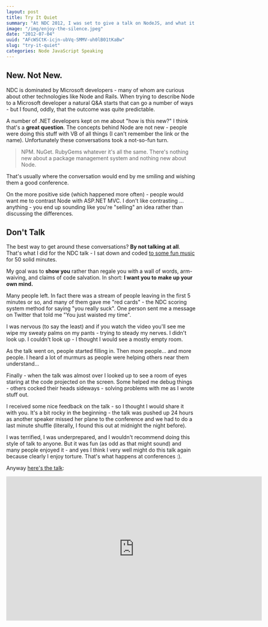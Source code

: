 ```yaml
---
layout: post
title: Try It Quiet
summary: "At NDC 2012, I was set to give a talk on NodeJS, and what it's like to work with it. I dislike the quick \"hey neat wow\" demos - but how do you show what it's like on a daily basis to a room full of people who have likely never tried it?"
image: "/img/enjoy-the-silence.jpeg"
date: "2012-07-04"
uuid: "AFcWSCtK-icjn-ubVq-SMMV-uh0lB01tKaBw"
slug: "try-it-quiet"
categories: Node JavaScript Speaking
---
```


## New. Not New.
NDC is dominated by Microsoft developers - many of whom are curious about other technologies like Node and Rails. When trying to describe Node to a Microsoft developer a natural Q&A starts that can go a number of ways - but I found, oddly, that the outcome was quite predictable.

A number of .NET developers kept on me about "how is this new?"  I think that's a **great question**. The concepts behind Node are not new - people were doing this stuff with VB of all things (I can't remember the link or the name). Unfortunately these conversations took a not-so-fun turn.

> NPM. NuGet. RubyGems whatever it's all the same. There's nothing new about a package management system and nothing new about Node.

That's usually where the conversation would end by me smiling and wishing them a good conference.

On the more positive side (which happened more often) - people would want me to contrast Node with ASP.NET MVC. I don't like contrasting ... anything - you end up sounding like you're "selling" an idea rather than discussing the differences.

## Don't Talk
The best way to get around these conversations? **By not talking at all**. That's what I did for the NDC talk - I sat down and coded [to some fun music](http://itunes.apple.com/us/album/robot-rock-oh-yeah-live/id267509560?i=267509568) for 50 solid minutes.

My goal was to **show you** rather than regale you with a wall of words, arm-waiving, and claims of code salvation. In short: **I want you to make up your own mind.**

Many people left. In fact there was a stream of people leaving in the first 5 minutes or so, and many of them gave me "red cards" - the NDC scoring system method for saying "you really suck". One person sent me a message on Twitter that told me "You just waisted my time".

I was nervous (to say the least) and if you watch the video you'll see me wipe my sweaty palms on my pants - trying to steady my nerves. I didn't look up. I couldn't look up - I thought I would see a mostly empty room.

As the talk went on, people started filling in. Then more people... and more people. I heard a lot of murmurs as people were helping others near them understand...

Finally - when the talk was almost over I looked up to see a room of eyes staring at the code projected on the screen. Some helped me debug things - others cocked their heads sideways - solving problems with me as I wrote stuff out.

I received some nice feedback on the talk - so I thought I would share it with you. It's a bit rocky in the beginning - the talk was pushed up 24 hours as another speaker missed her plane to the conference and we had to do a last minute shuffle (literally, I found this out at midnight the night before).

I was terrified, I was underprepared, and I wouldn't recommend doing this style of talk to anyone. But it was fun (as odd as that might sound) and many people enjoyed it - and yes I think I very well might do this talk again because clearly I enjoy torture. That's what happens at conferences :). 

Anyway [here's the talk](https://vimeo.com/43548699):

<iframe src="http://player.vimeo.com/video/43548699" width="680" height="383" frameborder="0" webkitAllowFullScreen mozallowfullscreen allowFullScreen></iframe>





